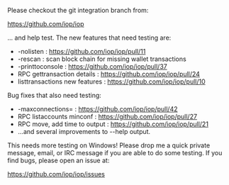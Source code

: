 Please checkout the git integration branch from:

https://github.com/iop/iop

... and help test.  The new features that need testing are:

* -nolisten : https://github.com/iop/iop/pull/11
* -rescan : scan block chain for missing wallet transactions
* -printtoconsole : https://github.com/iop/iop/pull/37
* RPC gettransaction details : https://github.com/iop/iop/pull/24
* listtransactions new features : https://github.com/iop/iop/pull/10

Bug fixes that also need testing:

* -maxconnections= : https://github.com/iop/iop/pull/42
* RPC listaccounts minconf : https://github.com/iop/iop/pull/27
* RPC move, add time to output : https://github.com/iop/iop/pull/21
* ...and several improvements to --help output.

This needs more testing on Windows!  Please drop me a quick private message, email, or IRC message if you are able to do some testing.  If you find bugs, please open an issue at:

https://github.com/iop/iop/issues
